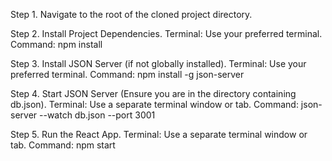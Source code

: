 Step 1. Navigate to the root of the cloned project directory.

Step 2. Install Project Dependencies.
Terminal: Use your preferred terminal.
Command: npm install

Step 3. Install JSON Server (if not globally installed).
Terminal: Use your preferred terminal.
Command: npm install -g json-server

Step 4. Start JSON Server (Ensure you are in the directory containing db.json).
Terminal: Use a separate terminal window or tab.
Command: json-server --watch db.json --port 3001

Step 5. Run the React App.
Terminal: Use a separate terminal window or tab.
Command: npm start
